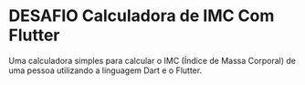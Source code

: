 # DESAFIO Calculadora de IMC Com Flutter

Uma calculadora simples para calcular o IMC (Índice de Massa Corporal) de uma pessoa utilizando a linguagem Dart e o Flutter.